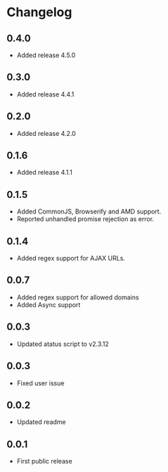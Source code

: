 Changelog
=========

0.4.0
-----
-  Added release 4.5.0

0.3.0
-----
-  Added release 4.4.1

0.2.0
-----
-  Added release 4.2.0

0.1.6
-----
-  Added release 4.1.1

0.1.5
-----
-  Added CommonJS, Browserify and AMD support.
-  Reported unhandled promise rejection as error.

0.1.4
-----
-  Added regex support for AJAX URLs.

0.0.7
-----
-  Added regex support for allowed domains
-  Added Async support

0.0.3
-----
-  Updated atatus script to v2.3.12

0.0.3
-----
-  Fixed user issue

0.0.2
-----
-  Updated readme

0.0.1
-----
-  First public release